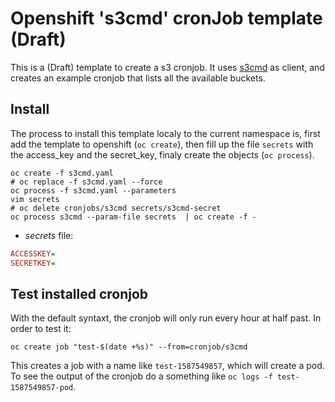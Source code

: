 # Openshift 's3cmd' cronJob template (Draft)

This is a (Draft) template to create a s3 cronjob. It uses [s3cmd](https://github.com/s3tools/s3cmd) as client, and creates an example cronjob that lists all the available buckets.

## Install

The process to install this template localy to the current namespace is, first add the template to openshift (`oc create`), then fill up the file `secrets` with the access_key and the secret_key, finaly create the objects (`oc process`).

```console
oc create -f s3cmd.yaml
# oc replace -f s3cmd.yaml --force
oc process -f s3cmd.yaml --parameters
vim secrets
# oc delete cronjobs/s3cmd secrets/s3cmd-secret
oc process s3cmd --param-file secrets  | oc create -f -
```

* *secrets* file:

```ini
ACCESSKEY=
SECRETKEY=
```

## Test installed cronjob

With the default syntaxt, the cronjob will only run every hour at half past. In order to test it:

```console
oc create job "test-$(date +%s)" --from=cronjob/s3cmd
```

This creates a job with a name like `test-1587549857`, which will create a pod. To see the output of the cronjob do a something like `oc logs -f test-1587549857-pod`.

